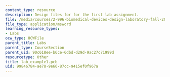 ```yaml
---
content_type: resource
description: Design files for for the first lab assignment.
file: /media/courses/2-996-biomedical-devices-design-laboratory-fall-2007/99846784ae789e6687cc9415ef0f967a_lab_example1.pcb
file_type: application/msword
learning_resource_types:
- Labs
ocw_type: OCWFile
parent_title: Labs
parent_type: CourseSection
parent_uid: 90c618ee-b6ce-6dbd-d29d-9ac27c71999d
resourcetype: Other
title: lab_example1.pcb
uid: 99846784-ae78-9e66-87cc-9415ef0f967a
---
```

